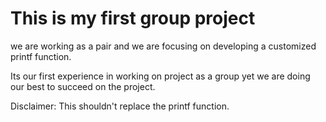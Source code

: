 # This is my first group project

we are working as a pair and we are focusing on developing a customized printf
function.

Its our first experience in working on project as a group yet we are doing our
best to succeed on the project.

Disclaimer: This shouldn't replace the printf function.
